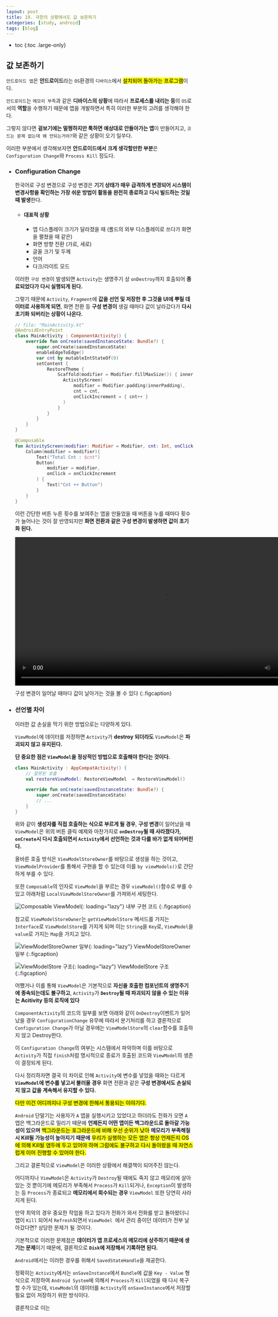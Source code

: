 ```yaml
---
layout: post
title: 19. 극한의 상황에서도 값 보존하기
categories: [study, android]
tags: [blog]
---
```


- toc
{:toc .large-only}

## 값 보존하기

`안드로이드 앱`은 **안드로이드**라는 `OS`환경의 `디바이스`에서 <mark>설치되어 돌아가는 프로그램</mark>이다.

`안드로이드`는 `메모리 부족`과 같은 **디바이스의 상황**에 따라서 **프로세스를 내리는 등**의 `OS`로서의 **역할**을 수행하기 때문에 앱을 개발하면서 특히 이러한 부분의 고려를 생각해야 한다.

그렇지 않다면 **겉보기에는 멀쩡하지만 툭하면 예상대로 안돌아가는 앱**이 만들어지고, `코드는 문제 없는데 왜 안되는거야?`와 같은 상황이 오기 일쑤다.

이러한 부분에서 생각해보자면 **안드로이드에서 크게 생각할만한 부분**은 `Configuration Change`와 `Process Kill` 정도다.

+ ### Configuration Change

  한국어로 구성 변경으로 구성 변경은 **기기 상태가 매우 급격하게 변경되어 시스템이 변경사항을 확인하는 가장 쉬운 방법이 활동을 완전히 종료하고 다시 빌드하는 것일 때 발생**한다.

  + #### 대표적 상황
    + 앱 디스플레이 크기가 달라졌을 때 (폴드의 외부 디스플레이로 쓰다가 화면을 펼쳤을 때 같은)
    + 화면 방향 전환 (가로, 세로)
    + 글꼴 크기 및 두께
    + 언어
    + 다크/라이트 모드

  이러한 `구성 변경`이 발생되면 `Activity`는 생명주기 상 `onDestroy`까지 호출되어 **종료되었다가 다시 실행되게 된다.**

  그렇기 때문에 `Activity`, `Fragment`에 **값을 선언 및 저장한 후 그것을 UI에 뿌릴 데이터로 사용하게 되면**, 화면 전환 등 **구성 변경이** 생길 때마다 값이 날라갔다가 **다시 초기화 되버리는 상황이 나온다.**

  ```kotlin
  // file: "MainActivity.kt"
  @AndroidEntryPoint
  class MainActivity : ComponentActivity() {
      override fun onCreate(savedInstanceState: Bundle?) {
          super.onCreate(savedInstanceState)
          enableEdgeToEdge()
          var cnt by mutableIntStateOf(0)
          setContent {
              RestoreTheme {
                  Scaffold(modifier = Modifier.fillMaxSize()) { innerPadding ->
                    ActivityScreen(
                        modifier = Modifier.padding(innerPadding),
                        cnt = cnt,
                        onClickIncrement = { cnt++ }
                    )
                  }
              }
          }
      }
  }

  @Composable
  fun ActivityScreen(modifier: Modifier = Modifier, cnt: Int, onClickIncrement: () -> Unit) {
      Column(modifier = modifier){
          Text("Total Cnt : $cnt")
          Button(
              modifier = modifier,
              onClick = onClickIncrement
          ) {
              Text("Cnt ++ Button")
          }
      }
  }
  ```

  이런 간단한 버튼 누른 횟수를 보여주는 앱을 만들었을 때 버튼을 누를 때마다 횟수가 늘어나는 것이 잘 반영되지만 **화면 전환과 같은 구성 변경이 발생하면 값이 초기화 된다.**

  <video width="800" src="/assets/img/study/android/극한의%20상황에서도%20값%20보존하기/액티비티%20값%20날라감.mp4" style="display:block; margin-bottom:10px;  margin-left: auto; margin-right: auto;" alt="뚝딱" controls></video>구성 변경이 일어날 때마다 값이 날아가는 것을 볼 수 있다
  {:.figcaption}

+ ### 선언별 차이

  이러한 값 손실을 막기 위한 방법으로는 다양하게 있다.

  `ViewModel`에 데이터를 저장하면 `Activity`가 **destroy 되더라도** `ViewModel`은 **파괴되지 않고 유지된다.**
  
  **단 중요한 점은 `ViewModel`을 정상적인 방법으로 호출해야 한다는 것이다.**

  ```kotlin
  class MainActivity : AppCompatActivity() {
      // 잘못된 호출
      val restoreViewModel: RestoreViewModel  = RestoreViewModel()

      override fun onCreate(savedInstanceState: Bundle?) {
          super.onCreate(savedInstanceState)
          // ...
      }
  }
  ```

  위와 같이 **생성자를 직접 호출하는 식으로 부르게 될 경우**, **구성 변경**이 일어났을 때 `ViewModel`은 위의 버튼 클릭 예제와 마찬가지로 **`onDestroy`될 때 사라졌다가, `onCreate`시 다시 호출되면서 `Activity`에서 선언하는 것과 다를 바가 없게 되어버린다.**

  올바른 호출 방식은 `ViewModelStoreOwner`를 바탕으로 생성을 하는 것이고, `ViewModelProvider`를 통해서 구현을 할 수 있는데 이를 `by viewModels()`로 간단하게 부를 수 있다.

  또한 `Composable`의 인자로 `ViewModel`을 부르는 경우 `viewModel()`함수로 부를 수 있고 아래처럼 `LocalViewModelStoreOwner`를 가져와서 세팅한다.

  ![Composable ViewModel](/assets/img/study/android/극한의%20상황에서도%20값%20보존하기/ComposableViewModel.png){: loading="lazy"}
  내부 구현 코드
  {:.figcaption}


  참고로 `ViewModelStoreOwner`는 `getViewModelStore` 메서드를 가지는 `Interface`로 `ViewModelStore`를 가지게 되며 이는 `String`을 `Key`로, `ViewModel`을 `value`로 가지는 `Map`을 가지고 있다.

  ![ViewModelStoreOwner 일부](/assets/img/study/android/극한의%20상황에서도%20값%20보존하기/VIewModelStoreOwner.png){: loading="lazy"}
  ViewModelStoreOwner 일부
  {:.figcaption}

  ![ViewModelStore 구조](/assets/img/study/android/극한의%20상황에서도%20값%20보존하기/ViewModelStore구조.png){: loading="lazy"}
  ViewModelStore 구조
  {:.figcaption}

  어쨌거나 이를 통해 `ViewModel`은 기본적으로 **자신을 호출한 컴포넌트의 생명주기에 종속되는데도 불구하고**, `Activity`가 **`Destroy`될 때 파괴되지 않을 수 있는 이유는 Acitivity 등의 로직에 있다**

  `ComponentActivity`의 코드의 일부를 보면 아래와 같이 `OnDestroy`이벤트가 일어났을 경우 `ConfigurationChange` 유무에 따라서 분기처리를 하고 결론적으로 `Configuration Change`가 아닐 경우에는 `ViewModelStore`의 `clear`함수를 호출하지 않고 Destroy한다.

  이 `Configuration Change`의 여부는 시스템에서 파악하며 이를 바탕으로 `Activity`가 직접 `finish`처럼 명시적으로 종료가 호출된 코드와 `ViewModel`의 생존이 결정되게 된다.


  다시 정리하자면 결국 이 차이로 인해 `Activity`에 변수를 넣었을 때와는 다르게 **`ViewModel`에 변수를 넣고서 불러올 경우** 화면 전환과 같은 **구성 변경에서도 손실되지 않고 값을 계속해서 유지할 수 있다.**


  <mark>다만 이건 어디까지나 구성 변경에 한해서 통용되는 이야기다.</mark>

  `Android` 단말기는 사용자가 `A` 앱을 실행시키고 있었다고 하더라도 전화가 오면 `A` 앱은 백그라운드로 밀리기 때문에 **언제든지 어떤 앱이든 백그라운드로 돌아갈 가능성이 있으며** <mark>백그라운드는 포그라운드에 비해 우선 순위가 낮아</mark> **메모리가 부족해질 시 Kill될 가능성이 높아지기 때문에** <mark>우리가 실행하는 모든 앱은 항상 언제든지 OS에 의해 Kill될 염두에 두고 있어야 하며 그럼에도 불구하고 다시 돌아왔을 때 자연스럽게 이어 진행할 수 있어야 한다.</mark>

  그리고 결론적으로 `ViewModel`은 이러한 상황에서 해결책이 되어주진 않는다.

  어디까지나 `ViewModel`은 `Activity`가 `Destroy`될 때에도 죽지 않고 메모리에 살아 있는 것 뿐이기에 메모리가 부족해서 `Process`가 `Kill`되거나, `Exception`이 발생하는 등 `Process`가 종료되고 **메모리에서 회수되는 경우** `ViewModel` 또한 당연히 사라지게 된다.

  만약 최악의 경우 중요한 작업을 하고 있다가 전화가 와서 전화를 받고 돌아왔더니 앱이 `Kill` 되어서 `Refresh`되면서 `ViewModel `에서 관리 중이던 데이터가 전부 날아갔다면? 상당한 문제가 될 것이다.

  기본적으로 이러한 문제점은 **데이터가 앱 프로세스의 메모리에 상주하기 때문에 생기는 문제**이기 때문에, 결론적으로 **`Disk`에 저장해서 기록하면 된다.**

  `Android`에서는 이러한 경우를 위해서 `SavedStateHandle`을 제공한다.


  정확히는 `Activity`에서는 `onSaveInstance`에서 `Bundle`에 값을 `Key - Value` 형식으로 저장하여 `Android System`에 의해서 `Process`가 `Kill`되었을 때 다시 복구할 수가 있는데, `ViewModel`의 데이터를 `Activity`의 `onSaveInstance`에서 저장할 필요 없이 저장하기 위한 방식이다.





  결론적으로 이는 